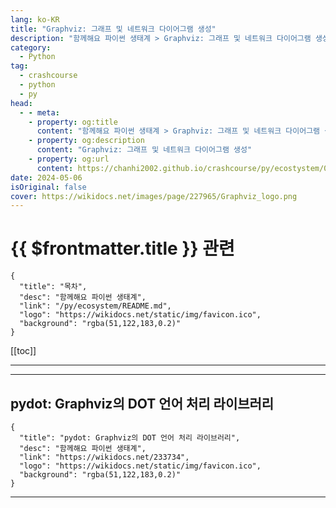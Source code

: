 ```yaml
---
lang: ko-KR
title: "Graphviz: 그래프 및 네트워크 다이어그램 생성"
description: "함께해요 파이썬 생태계 > Graphviz: 그래프 및 네트워크 다이어그램 생성"
category:
  - Python
tag: 
  - crashcourse
  - python
  - py
head:
  - - meta:
    - property: og:title
      content: "함께해요 파이썬 생태계 > Graphviz: 그래프 및 네트워크 다이어그램 생성"
    - property: og:description
      content: "Graphviz: 그래프 및 네트워크 다이어그램 생성"
    - property: og:url
      content: https://chanhi2002.github.io/crashcourse/py/ecostystem/04/graphviz.html
date: 2024-05-06
isOriginal: false
cover: https://wikidocs.net/images/page/227965/Graphviz_logo.png
---
```


# {{ $frontmatter.title }} 관련

```component VPCard
{
  "title": "목차",
  "desc": "함께해요 파이썬 생태계",
  "link": "/py/ecosystem/README.md",
  "logo": "https://wikidocs.net/static/img/favicon.ico",
  "background": "rgba(51,122,183,0.2)"
}
```

[[toc]]

---

<SiteInfo
  name="Graphviz: 그래프 및 네트워크 다이어그램 생성 | WikiDocs"
  desc="함께해요 파이썬 생태계"
  url="https://wikidocs.net/227965"
  logo="https://wikidocs.net/static/img/favicon.ico"
  preview="https://wikidocs.net/images/page/227965/Graphviz_logo.png"/>

<!-- TODO: 작성 -->

---

## pydot: Graphviz의 DOT 언어 처리 라이브러리

```component VPCard
{
  "title": "pydot: Graphviz의 DOT 언어 처리 라이브러리",
  "desc": "함께해요 파이썬 생태계",
  "link": "https://wikidocs.net/233734",
  "logo": "https://wikidocs.net/static/img/favicon.ico",
  "background": "rgba(51,122,183,0.2)"
}
```

<!-- TODO: 작성 -->

---
